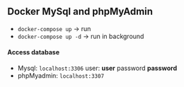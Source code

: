 
## Docker MySql and phpMyAdmin

- `docker-compose up` -> run
- `docker-compose up -d` -> run in background

#### Access database
- Mysql: `localhost:3306` user: **user** password **password**
- phpMyadmin: `localhost:3307`
